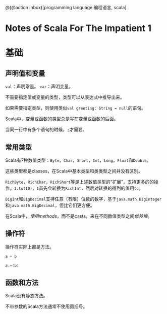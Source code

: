 @(@action inbox)[programming language 编程语言, scala]

# Notes of Scala For The Impatient 1

# 基础

## 声明值和变量

`val`：声明常量。
`var`：声明变量。

不需要指定值或变量的类型，类型可以从表达式中推导出来。

如果需要指定类型，则使用类似`val greeting: String = null`的语句。

Scala中，变量或函数的类型总是写在变量或函数的后面。

当同一行中有多个语句的时候，`;`才需要。

## 常用类型

Scala有7种数值类型：`Byte`，`Char`，`Short`，`Int`，`Long`，`Float`和`Double`。

这些类型都是classes，在Scala中基本类型和类类型之间并没有区别。

`RichByte`，`RichChar`，`RichShort`等是上述数值类型的“扩展”，支持更多的的操作。`1.to(10)`，`1`首先会转换为`RichInt`，然后对转换的得到的值用`to`。

`BigInt`和`BigDecimal`支持任意（有限）位数的数字，基于`java.math.BigInteger`和`java.math.BigDecimal`，但比它们更方便。

在Scala中，*使用methods*，而不是casts，来在不同数值类型之间*做转换*。

## 操作符

操作符实际上都是方法。

```scala
a + b

a.+(b)
```

## 函数和方法

Scala没有静态方法。

不带参数的Scala方法通常不使用圆括号。
